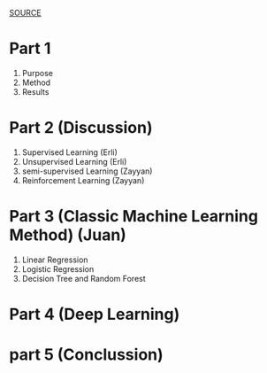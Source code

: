 [SOURCE](https://tvst.arvojournals.org/article.aspx?articleid=2762344)

# Part 1

1. Purpose
2. Method
3. Results

# Part 2 (Discussion)

1. Supervised Learning (Erli)
2. Unsupervised Learning (Erli)
3. semi-supervised Learning (Zayyan)
4. Reinforcement Learning (Zayyan)

# Part 3 (Classic Machine Learning Method) (Juan)

1. Linear Regression
2. Logistic Regression
3. Decision Tree and Random Forest

# Part 4 (Deep Learning)

# part 5 (Conclussion)

